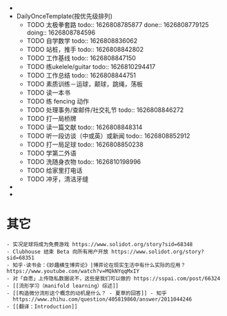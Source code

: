 -
- DailyOnceTemplate(按优先级排列)
	- TODO 太极拳套路
	  todo:: 1626808785877
	  done:: 1626808779125
	  doing:: 1626808784596
	- TODO 自学数学
	  todo:: 1626808836062
	- TODO 站桩，推手
	  todo:: 1626808842802
	- TODO 工作基线
	  todo:: 1626808847150
	- TODO 练ukelele/guitar
	  todo:: 1626810294417
	- TODO 工作总结
	  todo:: 1626808844751
	- TODO 素质训练－运球，颠球，跳绳，荡板
	- TODO 读一本书
	- TODO 练 fencing 动作
	- TODO 处理事务/查邮件/社交礼节
	  todo:: 1626808846272
	- TODO 打一局桥牌
	- TODO 读一篇文献
	  todo:: 1626808848314
	- TODO 听一段访谈（中或英）或新闻
	  todo:: 1626808852912
	- TODO 打一局足球
	  todo:: 1626808850238
	- TODO 学第二外语
	- TODO 洗随身衣物
	  todo:: 1626810198996
	- TODO 给家里打电话
	- TODO 冲牙，清洁牙缝
-
-
# 其它
	- 实况足球将成为免费游戏 https://www.solidot.org/story?sid=68348
	- Clubhouse 结束 Beta 向所有用户开放 https://www.solidot.org/story?sid=68351
	- 知乎·读书会：《妙趣横生博弈论》|博弈论在现实生活中有什么实际的应用？ https://www.youtube.com/watch?v=MQkNYqqMxIY
	- 对「自愿」上传隐私数据说不，这些是我们可以做的 https://sspai.com/post/66324
	- [[流形学习（manifold learning）综述]]
	- [[构造微分流形这个概念的动机是什么？ - 夏草的回答]] - 知乎
	  https://www.zhihu.com/question/405819860/answer/2011044246
	- [[翻译：Introduction]]